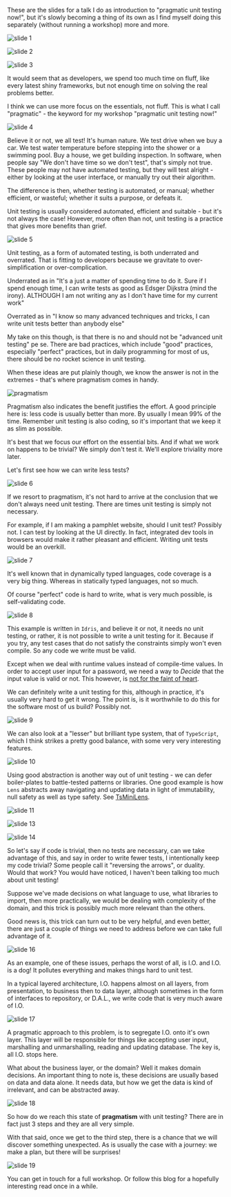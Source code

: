 These are the slides for a talk I do as introduction to "pragmatic unit testing now!", but it's slowly becoming a thing of its own as I find myself doing this separately (without running a workshop) more and more.

![slide 1](https://s3-ap-southeast-2.amazonaws.com/hacklewayne.com/img-01.jpg)

![slide 2](https://s3-ap-southeast-2.amazonaws.com/hacklewayne.com/img-02.jpg)

![slide 3](https://s3-ap-southeast-2.amazonaws.com/hacklewayne.com/img-03.jpg)

It would seem that as developers, we spend too much time on fluff, like every latest shiny frameworks, but not enough time on solving the real problems better.

I think we can use more focus on the essentials, not fluff. This is what I call "pragmatic" - the keyword for my workshop "pragmatic unit testing now!"

![slide 4](https://s3-ap-southeast-2.amazonaws.com/hacklewayne.com/img-04.jpg)

Believe it or not, we all test! It's human nature.
We test drive when we buy a car. We test water temperature before stepping into the shower or a swimming pool. Buy a house, we get building inspection.
In software, when people say "We don't have time so we don't test", that's simply not true. These people may not have automated testing, but they will test alright - either by looking at the user interface, or manually try out their algorithm.

The difference is then, whether testing is automated, or manual; whether efficient, or wasteful; whether it suits a purpose, or defeats it.

Unit testing is usually considered automated, efficient and suitable - but it's not always the case! However, more often than not, unit testing is a practice that gives more benefits than grief.

![slide 5](https://s3-ap-southeast-2.amazonaws.com/hacklewayne.com/img-05.jpg)

Unit testing, as a form of automated testing, is both underrated and overrated. That is fitting to developers because we gravitate to over-simplification or over-complication.

Underrated as in "It's a just a matter of spending time to do it. Sure if I spend enough time, I can write tests as good as Edsger Dijkstra (mind the irony). ALTHOUGH I am not writing any as I don't have time for my current work"

Overrated as in "I know so many advanced techniques and tricks, I can write unit tests better than anybody else"

My take on this though, is that there is no and should not be "advanced unit testing" pe se. There are bad practices, which include "good" practices, especially "perfect" practices, but in daily programming for most of us, there should be no rocket science in unit testing.

When these ideas are put plainly though, we know the answer is not in the extremes - that's where pragmatism comes in handy.

![pragmatism](https://s3-ap-southeast-2.amazonaws.com/hacklewayne.com/slide-20-the-pragmatic-aproach.jpg)

Pragmatism also indicates the benefit justifies the effort. A good principle here is: less code is usually better than more. By usually I mean 99% of the time. Remember unit testing is also coding, so it's important that we keep it as slim as possible.

It's best that we focus our effort on the essential bits. And if what we work on happens to be trivial? We simply don't test it. We'll explore triviality more later.

Let's first see how we can write less tests? 

![slide 6](https://s3-ap-southeast-2.amazonaws.com/hacklewayne.com/img-06.jpg)

If we resort to pragmatism, it's not hard to arrive at the conclusion that we don't always need unit testing. There are times unit testing is simply not necessary.

For example, if I am making a pamphlet website, should I unit test? Possibly not. I can test by looking at the UI directly. In fact, integrated dev tools in browsers would make it rather pleasant and efficient. Writing unit tests would be an overkill.

![slide 7](https://s3-ap-southeast-2.amazonaws.com/hacklewayne.com/img-07.jpg)

It's well known that in dynamically typed languages, code coverage is a very big thing. Whereas in statically typed languages, not so much.

Of course "perfect" code is hard to write, what is very much possible, is self-validating code.

![slide 8](https://s3-ap-southeast-2.amazonaws.com/hacklewayne.com/img-08.jpg)

This example is written in `Idris`, and believe it or not, it needs no unit testing, or rather, it is not possible to write a unit testing for it. Because if you try, any test cases that do not satisfy the constraints simply won't even compile. So any code we write must be valid.

Except when we deal with runtime values instead of compile-time values. In order to accept user input for a password, we need a way to *Decide* that the input value is valid or not. This however, is [not for the faint of heart](https://github.com/hackle/idris/blob/master/range.idr).

We can definitely write a unit testing for this, although in practice, it's usually very hard to get it wrong. The point is, is it worthwhile to do this for the software most of us build? Possibly not.

![slide 9](https://s3-ap-southeast-2.amazonaws.com/hacklewayne.com/img-09.jpg)

We can also look at a "lesser" but brilliant type system, that of `TypeScript`, which I think strikes a pretty good balance, with some very very interesting features.

![slide 10](https://s3-ap-southeast-2.amazonaws.com/hacklewayne.com/img-10.jpg)

Using good abstraction is another way out of unit testing - we can defer boiler-plates to battle-tested patterns or libraries. One good example is how `Lens` abstracts away navigating and updating data in light of immutability, null safety as well as type safety. See [TsMiniLens](https://github.com/hackle/TsMiniLens).

![slide 11](https://s3-ap-southeast-2.amazonaws.com/hacklewayne.com/img-11.jpg)

![slide 13](https://s3-ap-southeast-2.amazonaws.com/hacklewayne.com/img-13.jpg)

![slide 14](https://s3-ap-southeast-2.amazonaws.com/hacklewayne.com/img-14.jpg)

So let's say if code is trivial, then no tests are necessary, can we take advantage of this, and say in order to write fewer tests, I intentionally keep my code trivial? Some people call it "reversing the arrows", or duality. Would that work? You would have noticed, I haven't been talking too much about unit testing!

Suppose we've made decisions on what language to use, what libraries to import, then more practically, we would be dealing with complexity of the domain, and this trick is possibly much more relevant than the others.

Good news is, this trick can turn out to be very helpful, and even better, there are just a couple of things we need to address before we can take full advantage of it.

![slide 16](https://s3-ap-southeast-2.amazonaws.com/hacklewayne.com/img-16.jpg)

As an example, one of these issues, perhaps the worst of all, is I.O. and I.O. is a dog! It pollutes everything and makes things hard to unit test.

In a typical layered architecture, I.O. happens almost on all layers, from presentation, to business then to data layer, although sometimes in the form of interfaces to repository, or D.A.L., we write code that is very much aware of I.O.

![slide 17](https://s3-ap-southeast-2.amazonaws.com/hacklewayne.com/img-17.jpg)

A pragmatic approach to this problem, is to segregate I.O. onto it's own layer. This layer will be responsible for things like accepting user input, marshalling and unmarshalling, reading and updating database. The key is, all I.O. stops here.

What about the business layer, or the domain? Well it makes domain decisions. An important thing to note is, these decisions are usually based on data and data alone. It needs data, but how we get the data is kind of irrelevant, and can be abstracted away.

![slide 18](https://s3-ap-southeast-2.amazonaws.com/hacklewayne.com/img-18.jpg)

So how do we reach this state of **pragmatism** with unit testing? There are in fact just 3 steps and they are all very simple.

With that said, once we get to the third step, there is a chance that we will discover something unexpected. As is usually the case with a journey: we make a plan, but there will be surprises!

![slide 19](https://s3-ap-southeast-2.amazonaws.com/hacklewayne.com/img-19.jpg)

You can get in touch for a full workshop. Or follow this blog for a hopefully interesting read once in a while.